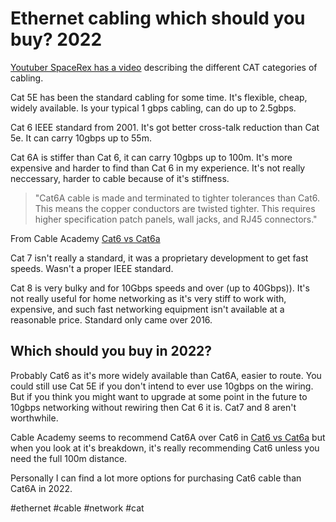 # Ethernet cabling which should you buy? 2022

[Youtuber SpaceRex has a video](https://www.youtube.com/watch?v=8Us80Dvu3EA) describing the different CAT categories of cabling.

Cat 5E has been the standard cabling for some time. It's flexible, cheap, widely available. Is your typical 1 gbps cabling, can do up to 2.5gbps.

Cat 6 IEEE standard from 2001. It's got better cross-talk reduction than Cat 5e. It can carry 10gbps up to 55m.

Cat 6A is stiffer than Cat 6, it can carry 10gbps up to 100m. It's more expensive and harder to find than Cat 6 in my experience. It's not really neccessary, harder to cable because of it's stiffness.

> "Cat6A cable is made and terminated to tighter tolerances than Cat6. This means the copper conductors are twisted tighter. This requires higher specification patch panels, wall jacks, and RJ45 connectors."

From Cable Academy [Cat6 vs Cat6a](https://www.truecable.com/blogs/cable-academy/cat6-vs-cat6a)

Cat 7 isn't really a standard, it was a proprietary development to get fast speeds. Wasn't a proper IEEE standard.

Cat 8 is very bulky and for 10Gbps speeds and over (up to 40Gbps)). It's not really useful for home networking as it's very stiff to work with, expensive, and such fast networking equipment isn't available at a reasonable price. Standard only came over 2016.

## Which should you buy in 2022?

Probably Cat6 as it's more widely available than Cat6A, easier to route. You could still use Cat 5E if you don't intend to ever use 10gbps on the wiring. But if you think you might want to upgrade at some point in the future to 10gbps networking without rewiring then Cat 6 it is. Cat7 and 8 aren't worthwhile.

Cable Academy seems to recommend Cat6A over Cat6 in [Cat6 vs Cat6a](https://www.truecable.com/blogs/cable-academy/cat6-vs-cat6a) but when you look at it's breakdown, it's really recommending Cat6 unless you need the full 100m distance.

Personally I can find a lot more options for purchasing Cat6 cable than Cat6A in 2022.

#ethernet
#cable
#network
#cat
